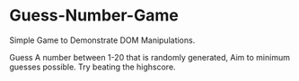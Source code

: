# Guess-Number-Game

Simple Game to Demonstrate DOM Manipulations.

Guess A number between 1-20 that is randomly generated, Aim to minimum guesses possible. Try beating the highscore.
